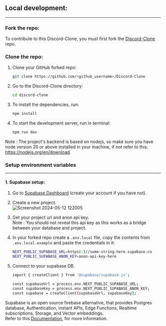 
## Local development:

---

### Fork the repo:

To contribute to this Discord-Clone, you must first fork the [Discord-Clone](https://github.com/Yeasir0032/Discord-Clone) repo.

### Clone the repo:

1. Clone your GitHub forked repo:

   ```sh
   git clone https://github.com/<github_username>/Discord-Clone
   ```

2. Go to the Discord-Clone directory:

   ```sh
   cd discord-clone
   ```
3. To install the dependencies, run:

   ```sh
   npm install
   ```
4. To start the development server, run in terminal:

   ```sh
   npm run dev
   ```

Note : The project's backend is based on nodejs, so make sure you have node version 20 or above installed in your machine, if not refer to this: https://nodejs.org/en/download.

### Setup environment variables

---

#### 1. Supabase setup:

1. Go to [Supabase Dashboard](https://supabase.com/dashboard/projects) (create your account if you have not).
2. Create a new project.  
   ![Screenshot 2024-05-12 122005](https://github.com/meAyushSharma/file-converter--md-html/assets/146171218/b2332b87-9014-444e-847e-0edddfd41508)
3. Get your project url and anon api key.       
   Note : You should not reveal this api key as this works as a bridge between your database and project.
4. In your forked repo create a `.env.local` file, copy the contents from `.env.local.example` and paste the credentials in it:
   ```sh
   NEXT_PUBLIC_SUPABASE_URL=https(:)//some-string-here.supabase.co
   NEXT_PUBLIC_SUPABASE_ANON_KEY=anon-api-key-here
   ```


5. Connect to your supabase DB.
   ```sh
   import { createClient } from '@supabase/supabase-js';

   const supabaseUrl = process.env.NEXT_PUBLIC_SUPABASE_URL;
   const supabaseKey = process.env.NEXT_PUBLIC_SUPABASE_ANON_KEY;
   const supabase = createClient(supabaseUrl, supabaseKey);
   ```

Supabase is an open source firebase alternative, that provides Postgres database, Authentication, instant APIs, Edge Functions, Realtime subscriptions, Storage, and Vector embeddings.     
Refer to this [Documentation](https://supabase.com/docs), for more information.
